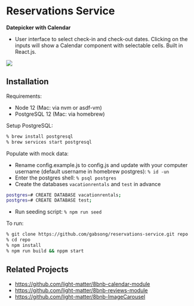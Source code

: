 # Reservations Service
**Datepicker with Calendar**
- User interface to select check-in and check-out dates. Clicking on the inputs will show a Calendar component with selectable cells. Built in React.js.
<img src="https://i.imgur.com/lrElkdy.gif" />

## Installation
Requirements:
- Node 12 (Mac: via nvm or asdf-vm)
- PostgreSQL 12 (Mac: via homebrew)

Setup PostgreSQL:
```sh
% brew install postgresql
% brew services start postgresql
```

Populate with mock data:
- Rename config.example.js to config.js and update with your computer username (default username in homebrew postgres): `% id -un`
- Enter the postgres shell: `% psql postgres`
- Create the databases `vacationrentals` and `test` in advance
```sh
postgres=# CREATE DATABASE vacationrentals;
postgres=# CREATE DATABASE test;
```
- Run seeding script: `% npm run seed`

To run:
```sh
% git clone https://github.com/gabsong/reservations-service.git repo
% cd repo
% npm install
% npm run build && nppm start
```

## Related Projects
  - https://github.com/light-matter/8bnb-calendar-module
  - https://github.com/light-matter/8bnb-reviews-module
  - https://github.com/light-matter/8bnb-ImageCarousel
